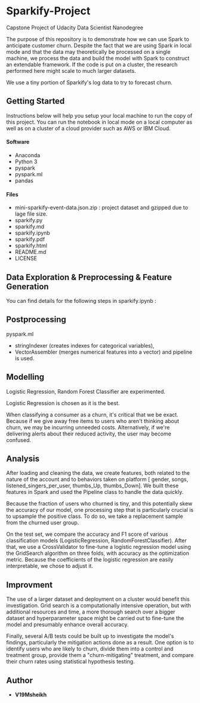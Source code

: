 # Sparkify-Project
 Capstone Project of Udacity Data Scientist Nanodegree
 
The purpose of this repository is to demonstrate how we can use Spark to anticipate customer churn. Despite the fact that we are using Spark in local mode and that the data may theoretically be processed on a single machine, we process the data and build the model with Spark to construct an extendable framework. If the code is put on a cluster, the research performed here might scale to much larger datasets.

We use a tiny portion of Sparkify's log data to try to forecast churn.

## Getting Started

Instructions below will help you setup your local machine to run the copy of this project.
You can run the notebook in local mode on a local computer as well as on a cluster of a cloud provider such as AWS or IBM Cloud.


#### Software 

  - Anaconda
  - Python 3
  - pyspark 
  - pyspark.ml
  - pandas

#### Files

  - mini-sparkify-event-data.json.zip : project dataset and gzipped due to lage file size.
  - sparkify.py
  - sparkify.md
  - sparkify.ipynb
  - sparkify.pdf
  - sparkify.html
  - README.md
  - LICENSE

## Data Exploration & Preprocessing & Feature Generation

You can find details for the following steps in sparkify.ipynb :

## Postprocessing

pyspark.ml 
- stringIndexer (creates indexes for categorical variables), 
- VectorAssembler (merges numerical features into a vector) and pipeline is used.

## Modelling

Logistic Regression, Random Forest Classifier  are experimented.

Logistic Regression is chosen as it is the best.

When classifying a consumer as a churn, it's critical that we be exact. Because if we give away free items to users who aren't thinking about churn, we may be incurring unneeded costs. Alternatively, if we're delivering alerts about their reduced activity, the user may become confused.

## Analysis 

After loading and cleaning the data, we create features, both related to the nature of the account and to behaviors taken on platform [ gender, songs, listened_singers_per_user, thumbs_Up, thumbs_Down]. We built these features in Spark and used the Pipeline class to handle the data quickly.

Because the fraction of users who churned is tiny, and this potentially skew the accuracy of our model, one processing step that is particularly crucial is to upsample the positive class. To do so, we take a replacement sample from the churned user group.

On the test set, we compare the accuracy and F1 score of various classification models (LogisticRegression, RandomForestClassifier). After that, we use a CrossValidator to fine-tune a logistic regression model using the GridSearch algorithm on three folds, with accuracy as the optimization metric.
Because the coefficients of the logistic regression are easily interpretable, we chose to adjust it.


## Improvment

The use of a larger dataset and deployment on a cluster would benefit this investigation. Grid search is a computationally intensive operation, but with additional resources and time, a more thorough search over a bigger dataset and hyperparameter space might be carried out to fine-tune the model and presumably enhance overall accuracy.

Finally, several A/B tests could be built up to investigate the model's findings, particularly the mitigation actions done as a result. One option is to identify users who are likely to churn, divide them into a control and treatment group, provide them a "churn-mitigating" treatment, and compare their churn rates using statistical hypothesis testing.

## Author

* **V19Msheikh**
